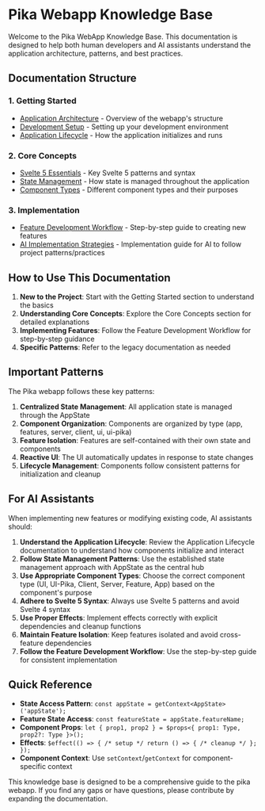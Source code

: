 # Pika Webapp Knowledge Base

Welcome to the Pika WebApp Knowledge Base. This documentation is designed to help both human developers and AI assistants understand the application architecture, patterns, and best practices.

## Documentation Structure

### 1. Getting Started

- [Application Architecture](./1-getting-started/1.1-application-architecture.md) - Overview of the webapp's structure
- [Development Setup](./1-getting-started/1.2-development-setup.md) - Setting up your development environment
- [Application Lifecycle](./1-getting-started/1.3-application-lifecycle.md) - How the application initializes and runs

### 2. Core Concepts

- [Svelte 5 Essentials](./2-core-concepts/2.1-svelte5-essentials.md) - Key Svelte 5 patterns and syntax
- [State Management](./2-core-concepts/2.2-state-management.md) - How state is managed throughout the application
- [Component Types](./2-core-concepts/2.3-component-types.md) - Different component types and their purposes

### 3. Implementation

- [Feature Development Workflow](./3-implementation/3.1-feature-dev-workflow.md) - Step-by-step guide to creating new features
- [AI Implementation Strategies](./3-implementation/3.2-ai-impl-strategies.md) - Implementation guide for AI to follow project patterns/practices

## How to Use This Documentation

1. **New to the Project**: Start with the Getting Started section to understand the basics
2. **Understanding Core Concepts**: Explore the Core Concepts section for detailed explanations
3. **Implementing Features**: Follow the Feature Development Workflow for step-by-step guidance
4. **Specific Patterns**: Refer to the legacy documentation as needed

## Important Patterns

The Pika webapp follows these key patterns:

1. **Centralized State Management**: All application state is managed through the AppState
2. **Component Organization**: Components are organized by type (app, features, server, client, ui, ui-pika)
3. **Feature Isolation**: Features are self-contained with their own state and components
4. **Reactive UI**: The UI automatically updates in response to state changes
5. **Lifecycle Management**: Components follow consistent patterns for initialization and cleanup

## For AI Assistants

When implementing new features or modifying existing code, AI assistants should:

1. **Understand the Application Lifecycle**: Review the Application Lifecycle documentation to understand how components initialize and interact
2. **Follow State Management Patterns**: Use the established state management approach with AppState as the central hub
3. **Use Appropriate Component Types**: Choose the correct component type (UI, UI-Pika, Client, Server, Feature, App) based on the component's purpose
4. **Adhere to Svelte 5 Syntax**: Always use Svelte 5 patterns and avoid Svelte 4 syntax
5. **Use Proper Effects**: Implement effects correctly with explicit dependencies and cleanup functions
6. **Maintain Feature Isolation**: Keep features isolated and avoid cross-feature dependencies
7. **Follow the Feature Development Workflow**: Use the step-by-step guide for consistent implementation

## Quick Reference

- **State Access Pattern**: `const appState = getContext<AppState>('appState');`
- **Feature State Access**: `const featureState = appState.featureName;`
- **Component Props**: `let { prop1, prop2 } = $props<{ prop1: Type, prop2?: Type }>();`
- **Effects**: `$effect(() => { /* setup */ return () => { /* cleanup */ }; });`
- **Component Context**: Use `setContext`/`getContext` for component-specific context

This knowledge base is designed to be a comprehensive guide to the pika webapp. If you find any gaps or have questions, please contribute by expanding the documentation.
